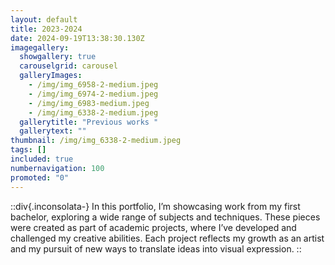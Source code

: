 ```yaml
---
layout: default
title: 2023-2024
date: 2024-09-19T13:38:30.130Z
imagegallery:
  showgallery: true
  carouselgrid: carousel
  galleryImages:
    - /img/img_6958-2-medium.jpeg
    - /img/img_6974-2-medium.jpeg
    - /img/img_6983-medium.jpeg
    - /img/img_6338-2-medium.jpeg
  gallerytitle: "Previous works "
  gallerytext: ""
thumbnail: /img/img_6338-2-medium.jpeg
tags: []
included: true
numbernavigation: 100
promoted: "0"
---
```

::div{.inconsolata-}
In this portfolio, I’m showcasing work from my first bachelor, exploring a wide range of subjects and techniques. These pieces were created as part of academic projects, where I’ve developed and challenged my creative abilities. Each project reflects my growth as an artist and my pursuit of new ways to translate ideas into visual expression.
::